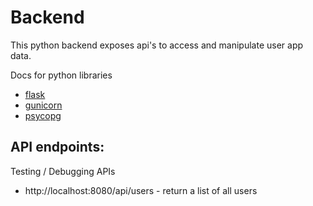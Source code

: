 # Backend

This python backend exposes api's to access and manipulate user app data.

Docs for python libraries
- [flask](https://flask.palletsprojects.com/en/2.2.x/)
- [gunicorn](https://gunicorn.org/#docs)
- [psycopg](https://www.psycopg.org/docs/index.html)

## API endpoints:

Testing / Debugging APIs

- http://localhost:8080/api/users - return a list of all users

